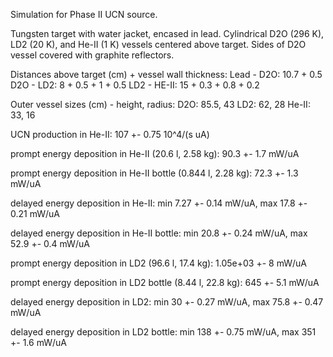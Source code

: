 Simulation for Phase II UCN source.

Tungsten target with water jacket, encased in lead.
Cylindrical D2O (296 K), LD2 (20 K), and He-II (1 K) vessels centered above target.
Sides of D2O vessel covered with graphite reflectors.

Distances above target (cm) + vessel wall thickness:
Lead - D2O: 10.7 + 0.5
D2O - LD2: 8 + 0.5 + 1 + 0.5
LD2 - HE-II: 15 + 0.3 + 0.8 + 0.2

Outer vessel sizes (cm) - height, radius:
D2O: 85.5, 43
LD2: 62, 28
He-II: 33, 16

UCN production in He-II:
107 +- 0.75 10^4/(s uA)

prompt energy deposition in He-II (20.6 l, 2.58 kg):
90.3 +- 1.7 mW/uA

prompt energy deposition in He-II bottle (0.844 l, 2.28 kg):
72.3 +- 1.3 mW/uA

delayed energy deposition in He-II:
min 7.27 +- 0.14 mW/uA, max 17.8 +- 0.21 mW/uA

delayed energy deposition in He-II bottle:
min 20.8 +- 0.24 mW/uA, max 52.9 +- 0.4 mW/uA

prompt energy deposition in LD2 (96.6 l, 17.4 kg):
1.05e+03 +- 8 mW/uA

prompt energy deposition in LD2 bottle (8.44 l, 22.8 kg):
645 +- 5.1 mW/uA

delayed energy deposition in LD2:
min 30 +- 0.27 mW/uA, max 75.8 +- 0.47 mW/uA

delayed energy deposition in LD2 bottle:
min 138 +- 0.75 mW/uA, max 351 +- 1.6 mW/uA

